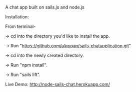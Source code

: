 A chat app built on sails.js and node.js
 
Installation:

From terminal-

-> cd into the directory you'd like to install the app.

-> Run "https://github.com/alappan/sails-chatapplication.git"

-> cd into the newly created directory.

-> Run "npm install".

-> Run "sails lift".


Live Demo:
http://node-sails-chat.herokuapp.com/
